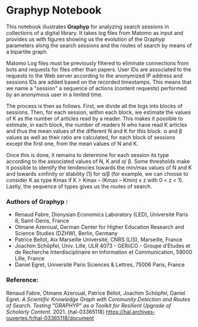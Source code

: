 # Graphyp Notebook

This notebook illustrates **Graphyp** for analyzing search sessions in collections of a digital library. It takes log files from Matomo as input and provides us with figures showing us the evolution of the Graphyp parameters along the search sessions and the routes of search by means of a bipartite graph. 

Matomo Log files must be previously filtered to eliminate connections from bots and requests for files other than papers. User IDs are associated to the requests to the Web server according to the anonymized IP address and sessions IDs are added based on the recorded timestamps. This means that we name a "session" a sequence of actions (content requests) performed by an anonymous user in a limited time. 

The process is then as follows. First, we divide all the logs into blocks of sessions. Then, for each session, within each block, we estimate the values of K as the number of articles read by a reader. This makes it possible to estimate, in each block, the number of readers N who have read K articles and thus the mean values of the different N and K for this block. α and β values as well as their ratio are calculated, for each block of sessions except the first one, from the mean values of N and K.

Once this is done, it remains to determine for each session its type according to the associated values of N, K and α/ β. Some thresholds make it possible to identify the tendencies towards the min/max values of N and K and towards ±infinity or stability (1) for α/β (for example, we can choose to consider K as type Kmax if K > Kmax – (Kmax – Kmin) x z with 0 < z < 1). Lastly, the sequence of types gives us the routes of search.

### Authors of Graphyp : 
- Renaud Fabre, Dionysian Economics Laboratory (LED), Université Paris 8, Saint-Denis, France
- Otmane Azeroual, German Center for Higher Education Research and Science Studies (DZHW), Berlin, Germany
- Patrice Bellot, Aix Marseille Université, CNRS (LIS), Marseille, France
- Joachim Schöpfel, Univ. Lille, ULR 4073 - GERiiCO - Groupe d’Études et de Recherche Interdisciplinaire en Information et Communication, 59000 Lille, France
- Daniel Egret, Université Paris Sciences & Lettres, 75006 Paris, France

### Reference:

Renaud Fabre, Otmane Azeroual, Patrice Bellot, Joachim Schöpfel, Daniel Egret. _A Scientific Knowledge Graph with Community Detection and Routes of Search. Testing "GRAPHYP" as a Toolkit for Resilient Upgrade of Scholarly Content._ 2021. ⟨hal-03365118⟩ https://hal.archives-ouvertes.fr/hal-03365118/document
